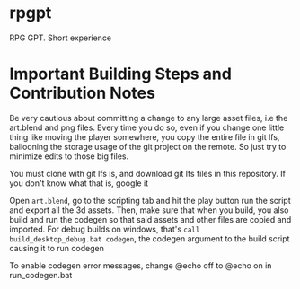 # rpgpt
RPG GPT. Short experience

# Important Building Steps and Contribution Notes
Be very cautious about committing a change to any large asset files, i.e the art.blend and png files. Every time you do so, even if you change one little thing like moving the player somewhere, you copy the entire file in git lfs, ballooning the storage usage of the git project on the remote. So just try to minimize edits to those big files.

You must clone with git lfs is, and download git lfs files in this repository. If you don't know what that is, google it

Open `art.blend`, go to the scripting tab and hit the play button run the script and export all the 3d assets. Then, make sure that when you build, you also build and run the codegen so that said assets and other files are copied and imported. For debug builds on windows, that's `call build_desktop_debug.bat codegen`, the codegen argument to the build script causing it to run codegen

To enable codegen error messages, change @echo off to @echo on in run_codegen.bat
